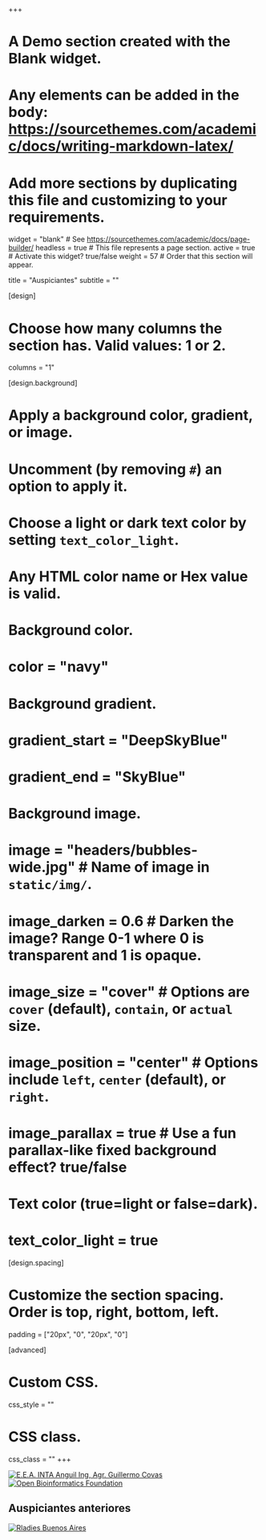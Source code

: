 +++
  # A Demo section created with the Blank widget.
  # Any elements can be added in the body: https://sourcethemes.com/academic/docs/writing-markdown-latex/
  # Add more sections by duplicating this file and customizing to your requirements.
  
  widget = "blank"  # See https://sourcethemes.com/academic/docs/page-builder/
  headless = true  # This file represents a page section.
  active = true  # Activate this widget? true/false
  weight = 57  # Order that this section will appear.
  
  title = "Auspiciantes"
  subtitle = ""
  
  [design]
  # Choose how many columns the section has. Valid values: 1 or 2.
  columns = "1"
  
  [design.background]
  # Apply a background color, gradient, or image.
  #   Uncomment (by removing `#`) an option to apply it.
  #   Choose a light or dark text color by setting `text_color_light`.
  #   Any HTML color name or Hex value is valid.
  
  # Background color.
  # color = "navy"
  
  # Background gradient.
  # gradient_start = "DeepSkyBlue"
  # gradient_end = "SkyBlue"
  
  # Background image.
  # image = "headers/bubbles-wide.jpg"  # Name of image in `static/img/`.
  # image_darken = 0.6  # Darken the image? Range 0-1 where 0 is transparent and 1 is opaque.
  # image_size = "cover"  #  Options are `cover` (default), `contain`, or `actual` size.
  # image_position = "center"  # Options include `left`, `center` (default), or `right`.
  # image_parallax = true  # Use a fun parallax-like fixed background effect? true/false
  
  # Text color (true=light or false=dark).
  # text_color_light = true
  
  [design.spacing]
  # Customize the section spacing. Order is top, right, bottom, left.
  padding = ["20px", "0", "20px", "0"]
  
  [advanced]
  # Custom CSS. 
  css_style = ""
  
  # CSS class.
  css_class = ""
+++


<div class="row">


  <div class="col-12 col-sm-auto">
    <a href="https://twitter.com/intaanguil" target="_blank" rel="noopener"><img src="/img/logointa_2.jpg" alt="E.E.A. INTA Anguil Ing, Agr. Guillermo Covas"></a>
  </div>

  <div class="col-12 col-sm-auto">
    <a href="https://www.open-bio.org/" target="_blank" rel="noopener"><img src="/img/obf_logo.png" alt="Open Bioinformatics Foundation"></a>
  </div>
  
</div>


## Auspiciantes anteriores
 
<div class="row">

  <div class="col-12 col-sm-auto">
    <a href="https://twitter.com/rladiesba" target="_blank" rel="noopener"><img src="/img/rladies-ba.jpg" alt="Rladies Buenos Aires"></a> 
  </div>

</div>
  
